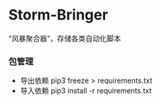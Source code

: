 # Storm-Bringer
“风暴聚合器”，存储各类自动化脚本



### 包管理
- 导出依赖 pip3 freeze > requirements.txt
- 导入依赖 pip3 install -r requirements.txt

